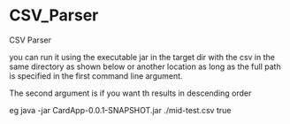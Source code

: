 # CSV_Parser
CSV Parser


you can run it using the executable jar in the target dir with the csv in the same directory as shown below or another location as long as the full path is specified in the first command line argument.

The second argument is if you want th results in descending order




eg java -jar CardApp-0.0.1-SNAPSHOT.jar ./mid-test.csv true


